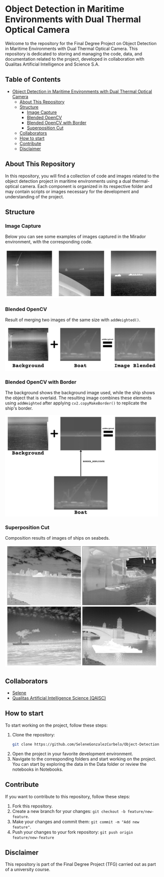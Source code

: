 # Object Detection in Maritime Environments with Dual Thermal Optical Camera

Welcome to the repository for the Final Degree Project on Object Detection in Maritime Environments with Dual Thermal Optical Camera. This repository is dedicated to storing and managing the code, data, and documentation related to the project, developed in collaboration with Qualitas Artificial Intelligence and Science S.A.

## Table of Contents

- [Object Detection in Maritime Environments with Dual Thermal Optical Camera](#object-detection-in-maritime-environments-with-dual-thermal-optical-camera)
    - [About This Repository](#about-this-repository)
    - [Structure](#structure)
        - [Image Capture](#image-capture)
        - [Blended OpenCV](#blended-opencv)
        - [Blended OpenCV with Border](#blended-opencv-with-border)
        - [Superposition Cut](#superposition-cut)
    - [Collaborators](#collaborators)
    - [How to start](#how-to-start)
    - [Contribute](#contribute)
    - [Disclaimer](#disclaimer)

## About This Repository

In this repository, you will find a collection of code and images related to the object detection project in maritime environments using a dual thermal-optical camera. Each component is organized in its respective folder and may contain scripts or images necessary for the development and understanding of the project.

## Structure

### Image Capture

Below you can see some examples of images captured in the Mirador environment, with the corresponding code.

<img src="image_capture/images/mirador.jpg" alt="Image Capture Example" width="500"/>

### Blended OpenCV

Result of merging two images of the same size with `addWeighted()`.

<img src="image_generation/blended_opencv/images/blending_openvc.jpg" alt="Blended OpenCV Example" width="500"/>

### Blended OpenCV with Border

The background shows the background image used, while the ship shows the object that is overlaid. The resulting image combines these elements using `addWeighted` after applying `cv2.copyMakeBorder()` to replicate the ship's border.

<img src="image_generation/blended_opencv_with_border/images/blended_opencv_with_border.jpg" alt="Blended OpenCV with Border Example" width="500"/>

### Superposition Cut

Composition results of images of ships on seabeds.

<img src="image_generation/superposition_cut/images/results_superposition_cut.jpg" alt="Superposition Cut Example" width="500"/>

## Collaborators

- [Selene](https://github.com/SeleneGonzalezCurbelo)
- [Qualitas Artificial Intelligence Science (QAISC)](https://qaisc.com/)

## How to start
To start working on the project, follow these steps:

1. Clone the repository:
    ```bash
   git clone https://github.com/SeleneGonzalezCurbelo/Object-Detection-in-Maritime-Environments-with-Dual-Thermal-Optical-Camera.git
   ```
2. Open the project in your favorite development environment.
3. Navigate to the corresponding folders and start working on the project. You can start by exploring the data in the Data folder or review the notebooks in Notebooks.

## Contribute
If you want to contribute to this repository, follow these steps:

1. Fork this repository.
2. Create a new branch for your changes: `git checkout -b feature/new-feature`.
3. Make your changes and commit them: `git commit -m "Add new feature"`.
4. Push your changes to your fork repository: `git push origin feature/new-feature`

## Disclaimer

This repository is part of the Final Degree Project (TFG) carried out as part of a university course.
